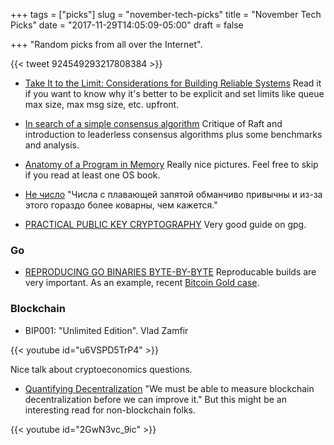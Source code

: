 +++
tags = ["picks"]
slug = "november-tech-picks"
title = "November Tech Picks"
date = "2017-11-29T14:05:09-05:00"
draft = false

+++
"Random picks from all over the Internet".

<!--more-->

{{< tweet 924549293217808384 >}}

* [Take It to the Limit: Considerations for Building Reliable Systems](http://bravenewgeek.com/take-it-to-the-limit-considerations-for-building-reliable-systems/)
  Read it if you want to know why it's better to be explicit and set limits like queue max size, max msg size, etc. upfront.

* [In search of a simple consensus algorithm](http://rystsov.info/2017/02/15/simple-consensus.html)
  Critique of Raft and introduction to leaderless consensus algorithms plus some benchmarks and analysis.

* [Anatomy of a Program in Memory](http://duartes.org/gustavo/blog/post/anatomy-of-a-program-in-memory/)
  Really nice pictures. Feel free to skip if you read at least one OS book.

* [Не число](https://blog.not-a-kernel-guy.com/2017/10/08/nan/)
  "Числа с плавающей запятой обманчиво привычны и из-за этого гораздо более коварны, чем кажется."

* [PRACTICAL PUBLIC KEY CRYPTOGRAPHY](https://hackaday.com/2017/10/18/practical-public-key-cryptography/)
  Very good guide on gpg.

### Go

* [REPRODUCING GO BINARIES BYTE-BY-BYTE](https://blog.filippo.io/reproducing-go-binaries-byte-by-byte/)
  Reproducable builds are very important. As an example, recent [Bitcoin Gold case](https://bitcoingold.org/critical-warning-nov-26/).

### Blockchain

* BIP001: "Unlimited Edition". Vlad Zamfir

{{< youtube id="u6VSPD5TrP4" >}}

Nice talk about cryptoeconomics questions.

* [Quantifying Decentralization](https://news.earn.com/quantifying-decentralization-e39db233c28e)
  "We must be able to measure blockchain decentralization before we can improve
  it." But this might be an interesting read for non-blockchain folks.

{{< youtube id="2GwN3vc_9ic" >}}

